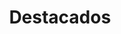 ---
title: "Destacados"
order: 3
type: "links"
description: ""
links:
  - title: "Tendencias en IA"
    url: "/insights/ai-trends"
  - title: "El Futuro Digital"
    url: "/insights/digital-future"
---